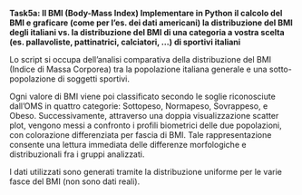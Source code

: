 **Task5a: Il BMI (Body-Mass Index)
Implementare in Python il calcolo del BMI e graficare (come
per l’es. dei dati americani) la distribuzione del BMI degli
italiani vs. la distribuzione del BMI di una categoria a vostra
scelta (es. pallavoliste, pattinatrici, calciatori, …) di sportivi
italiani**

Lo script si occupa dell’analisi comparativa della distribuzione del BMI (Indice di Massa Corporea) tra la popolazione italiana generale e una sotto-popolazione di soggetti sportivi.

Ogni valore di BMI viene poi classificato secondo le soglie riconosciute dall’OMS in quattro categorie: Sottopeso, Normapeso, Sovrappeso, e Obeso. Successivamente, attraverso una doppia visualizzazione scatter plot, vengono messi a confronto i profili biometrici delle due popolazioni, con colorazione differenziata per fascia di BMI. Tale rappresentazione consente una lettura immediata delle differenze morfologiche e distribuzionali fra i gruppi analizzati.

I dati utilizzati sono generati tramite la distribuzione uniforme per le varie fasce del BMI (non sono dati reali).